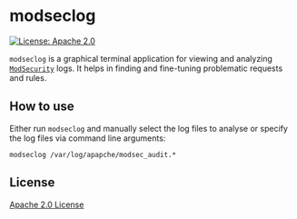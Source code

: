 # modseclog

[![License: Apache 2.0](https://img.shields.io/badge/License-Apache_2.0-blue.svg)](LICENSE?raw=true)

`modseclog` is a graphical terminal application for viewing and analyzing [`ModSecurity`](https://github.com/owasp-modsecurity/ModSecurity) logs.
It helps in finding and fine-tuning problematic requests and rules.

## How to use

Either run `modseclog` and manually select the log files to analyse or specify the log files via command line arguments:

```
modseclog /var/log/apapche/modsec_audit.*
```

## License

[Apache 2.0 License](LICENSE?raw=true)
